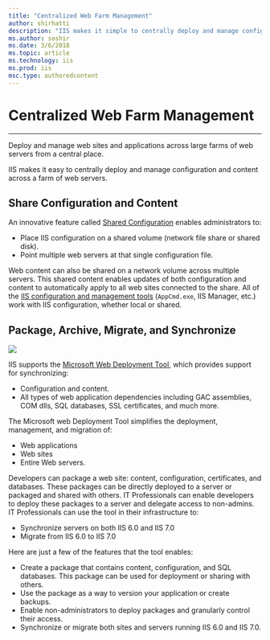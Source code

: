```yaml
---
title: "Centralized Web Farm Management"
author: shirhatti
description: "IIS makes it simple to centrally deploy and manage configuration and content across a farm of Web servers."
ms.author: soshir
ms.date: 3/6/2018
ms.topic: article
ms.technology: iis
ms.prod: iis
msc.type: authoredcontent
---
```


# Centralized Web Farm Management

-------------------------------

Deploy and manage web sites and applications across large farms of web servers from a central place.

IIS makes it easy to centrally deploy and manage configuration and content across a farm of web servers.

## Share Configuration and Content

An innovative feature called [Shared Configuration](/iis/manage/managing-your-configuration-settings/shared-configuration_264.md) enables administrators to:

* Place IIS configuration on a shared volume (network file share or shared disk).
* Point multiple web servers at that single configuration file.

Web content can also be shared on a network volume across multiple servers. This shared content enables updates of both configuration and content to automatically apply to all web sites connected to the share. All of the [IIS configuration and management tools](powerful-admin-tools.md) (`AppCmd.exe`, IIS Manager, etc.) work with IIS configuration, whether local or shared.

## Package, Archive, Migrate, and Synchronize

 [![](centralized-web-farm-management/_static/ms-deploy-small.png)](centralized-web-farm-management/_static/ms-deploy-big.png) 

IIS supports the [Microsoft Web Deployment Tool](/iis/publish/using-web-deploy.md), which provides support for synchronizing:

* Configuration and content.
* All types of web application dependencies including GAC assemblies, COM dlls, SQL databases, SSL certificates, and much more.

The Microsoft web Deployment Tool simplifies the deployment, management, and migration of:

* Web applications
* Web sites
* Entire Web servers. 

Developers can package a web site: content, configuration, certificates, and databases. These packages can be directly deployed to a server or packaged and shared with others. IT Professionals can enable developers to deploy these packages to a server and delegate access to non-admins. IT Professionals can use the tool in their infrastructure to:

* Synchronize servers on both IIS 6.0 and IIS 7.0
* Migrate from IIS 6.0 to IIS 7.0

Here are just a few of the features that the tool enables:

* Create a package that contains content, configuration, and SQL databases. This package can be used for deployment or sharing with others.
* Use the package as a way to version your application or create backups.
* Enable non-administrators to deploy packages and granularly control their access.
* Synchronize or migrate both sites and servers running IIS 6.0 and IIS 7.0.

